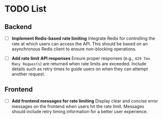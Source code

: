 # TODO List

## Backend
- [ ] **Implement Redis-based rate limiting**
  Integrate Redis for controlling the rate at which users can access the API. This should be based on an asynchronous Redis client to ensure non-blocking operations.

- [ ] **Add rate limit API responses**
  Ensure proper responses (e.g., `429 Too Many Requests`) are returned when rate limits are exceeded. Include details such as retry times to guide users on when they can attempt another request.

## Frontend
- [ ] **Add frontend messages for rate limiting**
  Display clear and concise error messages on the frontend when users hit the rate limit. Messages should include retry timing information for a better user experience.